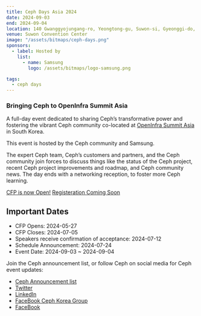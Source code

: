 ```yaml
---
title: Ceph Days Asia 2024
date: 2024-09-03
end: 2024-09-04
location: 140 Gwanggyojungang-ro, Yeongtong-gu, Suwon-si, Gyeonggi-do, Republic of Korea
venue: Suwon Convention Center
image: "/assets/bitmaps/ceph-days.png"
sponsors:
  - label: Hosted by
    list:
      - name: Samsung
        logo: /assets/bitmaps/logo-samsung.png

tags:
  - ceph days
---
```


### Bringing Ceph to OpenInfra Summit Asia

A full-day event dedicated to sharing Ceph’s transformative power and fostering
the vibrant Ceph community co-located at <a href="https://2024.openinfraasia.org/">
OpenInfra Summit Asia</a> in South Korea.

This event is hosted by the Ceph community and Samsung.

The expert Ceph team, Ceph’s customers and partners, and the Ceph community
join forces to discuss things like the status of the Ceph project, recent Ceph
project improvements and roadmap, and Ceph community news. The day ends with
a networking reception, to foster more Ceph learning.

<a class="button" href="https://docs.google.com/forms/d/1_jrjU_PzbnqT9M7yO2GKq1RLYmh6tJmsnjKwhmfpOrc/edit">CFP is now Open!</a>
<a class="button" href="#">Registeration Coming Soon</a>

## Important Dates

- CFP Opens: 2024-05-27
- CFP Closes: 2024-07-05
- Speakers receive confirmation of acceptance: 2024-07-12
- Schedule Announcement: 2024-07-24
- Event Date: 2024-09-03 ~ 2024-09-04

Join the Ceph announcement list, or follow Ceph on social media for Ceph event
updates:

- [Ceph Announcement list](https://lists.ceph.io/postorius/lists/ceph-announce.ceph.io/)
- [Twitter](https://twitter.com/ceph)
- [LinkedIn](https://www.linkedin.com/company/ceph/)
- [FaceBook Ceph Korea Group](https://www.facebook.com/groups/cephkr)
- [FaceBook](https://www.facebook.com/cephstorage/)
